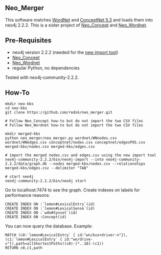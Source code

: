 Neo_Merger
-----------

This software matches [WordNet](http://wordnet-rdf.princeton.edu/) and [ConceptNet 5.3](http://conceptnet5.media.mit.edu/downloads/current/) and loads them into neo4j 2.2.2. 
This is a sister project of [Neo_Concept](https://github.com/redsk/neo_concept) and [Neo_Wordnet](https://github.com/redsk/neo_wordnet).

Pre-Requisites
--------------

- neo4j version 2.2.2 (needed for the [new import tool](http://neo4j.com/docs/2.2.2/import-tool.html))
- [Neo_Concept](https://github.com/redsk/neo_concept)
- [Neo_Wordnet](https://github.com/redsk/neo_wordnet)
- regular Python, no dependencies

Tested with neo4j-community-2.2.2.

How-To 
-------------------

    mkdir neo-kbs
    cd neo-kbs
    git clone https://github.com/redsk/neo_merger.git

    # Follow Neo_Concept how-to but do not import the two CSV files
    # Follow Neo_Wordnet how-to but do not import the two CSV files

    mkdir merged-kbs
    python neo_merger/neo_merger.py wordnet/WNnodes.csv wordnet/WNedges.csv conceptnet/nodes.csv conceptnet/edgesPOS.csv merged-kbs/nodes.csv merged-kbs/edges.csv

    # import the merged nodes.csv and edges.csv using the new import tool
    neo4j-community-2.2.2/bin/neo4j-import --into neo4j-community-2.2.2/data/graph.db --nodes merged-kbs/nodes.csv --relationships merged-kbs/edges.csv --delimiter "TAB"

    # start neo4j
    neo4j-community-2.2.2/bin/neo4j start


Go to localhost:7474 to see the graph. Create indexes on labels for performance reasons:

    CREATE INDEX ON :`lemon#LexicalEntry`(id)
    CREATE INDEX ON :`lemon#LexicalSense`(id)
    CREATE INDEX ON :`wdo#Synset`(id)
    CREATE INDEX ON :Concept(id)

You can now query the database. Example:

    MATCH (c0:`lemon#LexicalEntry` { id:"wn/bus+driver-n"}),(c1:`lemon#LexicalEntry` { id:"wn/drive-v"}),path=allShortestPaths((c0)-[*..10]-(c1))
    RETURN c0,c1,path
